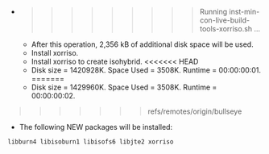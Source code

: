 * >>>>>>>>> Running inst-min-con-live-build-tools-xorriso.sh ...
  * After this operation, 2,356 kB of additional disk space will be used.
  * Install xorriso.
  * Install xorriso to create isohybrid.
<<<<<<< HEAD
  * Disk size = 1420928K. Space Used = 3508K. Runtime = 00:00:00:01.
=======
  * Disk size = 1429960K. Space Used = 3508K. Runtime = 00:00:00:02.
>>>>>>> refs/remotes/origin/bullseye
  * The following NEW packages will be installed:
  ```bash
libburn4 libisoburn1 libisofs6 libjte2 xorriso
  ```
